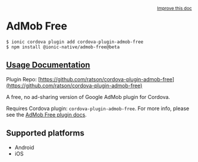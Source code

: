 <a style="float:right;font-size:12px;" href="http://github.com/ionic-team/ionic-native/edit/master/src/@ionic-native/plugins/admob-free/index.ts#L63">
  Improve this doc
</a>

# AdMob Free

```
$ ionic cordova plugin add cordova-plugin-admob-free
$ npm install @ionic-native/admob-free@beta
```

## [Usage Documentation](https://ionicframework.com/docs/native/admob-free/)

Plugin Repo: [https://github.com/ratson/cordova-plugin-admob-free](https://github.com/ratson/cordova-plugin-admob-free)

A free, no ad-sharing version of Google AdMob plugin for Cordova.

Requires Cordova plugin: `cordova-plugin-admob-free`. For more info, please see the [AdMob Free plugin docs](https://github.com/ratson/cordova-plugin-admob-free).

## Supported platforms
- Android
- iOS



